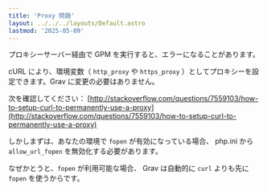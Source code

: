 ```yaml
---
title: 'Proxy 問題'
layout: ../../../layouts/Default.astro
lastmod: '2025-05-09'
---
```

プロキシーサーバー経由で GPM を実行すると、エラーになることがあります。

cURL により、環境変数（ `http_proxy` や `https_proxy` ）としてプロキシーを設定できます。Grav に変更の必要はありません。

次を確認してください： [http://stackoverflow.com/questions/7559103/how-to-setup-curl-to-permanently-use-a-proxy](http://stackoverflow.com/questions/7559103/how-to-setup-curl-to-permanently-use-a-proxy)

しかしまずは、あなたの環境で `fopen` が有効になっている場合、 php.ini から `allow_url_fopen` を無効化する必要があります。

なぜかとうと、`fopen` が利用可能な場合、 Grav は自動的に `curl` よりも先に `fopen` を使うからです。

